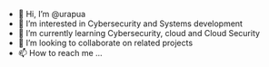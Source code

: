 - 👋 Hi, I’m @urapua
- 👀 I’m interested in Cybersecurity and Systems development
- 🌱 I’m currently learning Cybersecurity, cloud and Cloud Security
- 💞️ I’m looking to collaborate on related projects
- 📫 How to reach me ...

<!---
urapua/urapua is a ✨ special ✨ repository because its `README.md` (this file) appears on your GitHub profile.
You can click the Preview link to take a look at your changes.
--->
